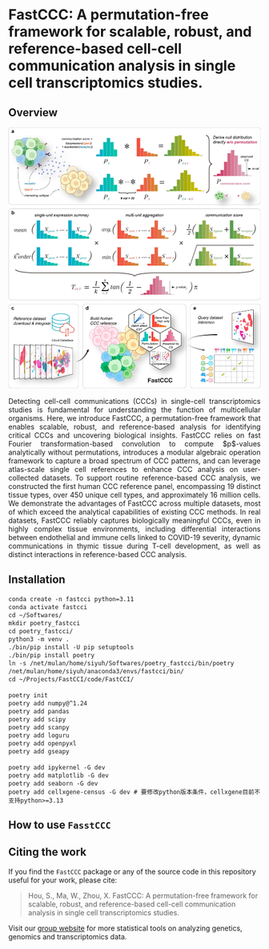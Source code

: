 # FastCCC: A permutation-free framework for scalable, robust, and reference-based cell-cell communication analysis in single cell transcriptomics studies.
## Overview
![scheme](./docs/figure/overview.v2.0.jpg)
<p align="justify"> Detecting cell-cell communications (CCCs) in single-cell transcriptomics studies is fundamental for understanding the function of multicellular organisms. Here, we introduce FastCCC, a permutation-free framework that enables scalable, robust, and reference-based analysis for identifying critical CCCs and uncovering biological insights. FastCCC relies on fast Fourier transformation-based convolution to compute $p$-values analytically without permutations, introduces a modular algebraic operation framework to capture a broad spectrum of CCC patterns, and can leverage atlas-scale single cell references to enhance CCC analysis on user-collected datasets. To support routine reference-based CCC analysis, we constructed the first human CCC reference panel, encompassing 19 distinct tissue types, over 450 unique cell types, and approximately 16 million cells. We demonstrate the advantages of FastCCC across multiple datasets, most of which exceed the analytical capabilities of existing CCC methods. In real datasets, FastCCC reliably captures biologically meaningful CCCs, even in highly complex tissue environments, including differential interactions between endothelial and immune cells linked to COVID-19 severity, dynamic communications in thymic tissue during T-cell development, as well as distinct interactions in reference-based CCC analysis.  </p>

## Installation

```shell
conda create -n fastcci python=3.11
conda activate fastcci
cd ~/Softwares/
mkdir poetry_fastcci
cd poetry_fastcci/
python3 -m venv .
./bin/pip install -U pip setuptools
./bin/pip install poetry
ln -s /net/mulan/home/siyuh/Softwares/poetry_fastcci/bin/poetry /net/mulan/home/siyuh/anaconda3/envs/fastcci/bin/
cd ~/Projects/FastCCI/code/FastCCI/

poetry init
poetry add numpy@^1.24
poetry add pandas
poetry add scipy
poetry add scanpy
poetry add loguru
poetry add openpyxl
poetry add gseapy

poetry add ipykernel -G dev
poetry add matplotlib -G dev
poetry add seaborn -G dev
poetry add cellxgene-census -G dev # 要修改python版本条件，cellxgene目前不支持python>=3.13
```

## How to use `FasstCCC`

## Citing the work
If you find the `FastCCC` package or any of the source code in this repository useful for your work, please cite:

> Hou, S., Ma, W., Zhou, X. FastCCC: A permutation-free framework 
> for scalable, robust, and reference-based cell-cell communication analysis 
> in single cell transcriptomics studies.

Visit our [group website](https://xiangzhou.github.io/) for more statistical 
tools on analyzing genetics, genomics and transcriptomics data.